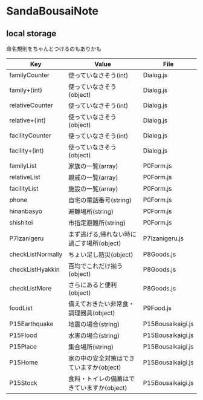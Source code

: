 # SandaBousaiNote

## local storage

命名規則をちゃんとつけるのもありかも

| Key | Value | File |
| - | - | - |
| familyCounter | 使っていなさそう(int) | Dialog.js |
| family+(int) | 使っていなさそう(object) | Dialog.js |
| relativeCounter | 使っていなさそう(int) | Dialog.js |
| relative+(int) | 使っていなさそう(object) | Dialog.js |
| facilityCounter | 使っていなさそう(int) | Dialog.js |
| facility+(int) | 使っていなさそう(object) | Dialog.js |
| familyList | 家族の一覧(array) | P0Form.js |
| relativeList | 親戚の一覧(array) | P0Form.js |
| facilityList | 施設の一覧(array) | P0Form.js |
| phone | 自宅の電話番号(string) | P0Form.js |
| hinanbasyo | 避難場所(string) | P0Form.js |
| shishitei | 市指定避難所(string) | P0Form.js |
| P7Izanigeru | まず逃げる,帰れない時に過ごす場所(object) | P7Izanigeru.js |
| checkListNormally | ちょい足し防災(object) | P8Goods.js |
| checkListHyakkin | 百均でこれだけ揃う(object) | P8Goods.js |
| checkListMore | さらにあると便利(object) | P8Goods.js |
| foodList | 備えておきたい非常食・調理器具(object) | P9Food.js |
| P15Earthquake | 地震の場合(string) | P15Bousaikaigi.js |
| P15Flood | 水害の場合(string) | P15Bousaikaigi.js |
| P15Place | 集合場所(string) | P15Bousaikaigi.js |
| P15Home | 家の中の安全対策はできていますか(object) | P15Bousaikaigi.js |
| P15Stock | 食料・トイレの備蓄はできていますか(object) | P15Bousaikaigi.js |
